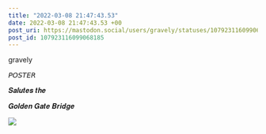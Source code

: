 ```yaml
---
title: "2022-03-08 21:47:43.53"
date: 2022-03-08 21:47:43.53 +00
post_uri: https://mastodon.social/users/gravely/statuses/107923116099068185
post_id: 107923116099068185
---
```

gravely

𝘗𝘖𝘚𝘛𝘌𝘙

𝑺𝒂𝒍𝒖𝒕𝒆𝒔 𝒕𝒉𝒆

𝑮𝒐𝒍𝒅𝒆𝒏 𝑮𝒂𝒕𝒆 𝑩𝒓𝒊𝒅𝒈𝒆


![](/images/107923116058155941.jpg)


